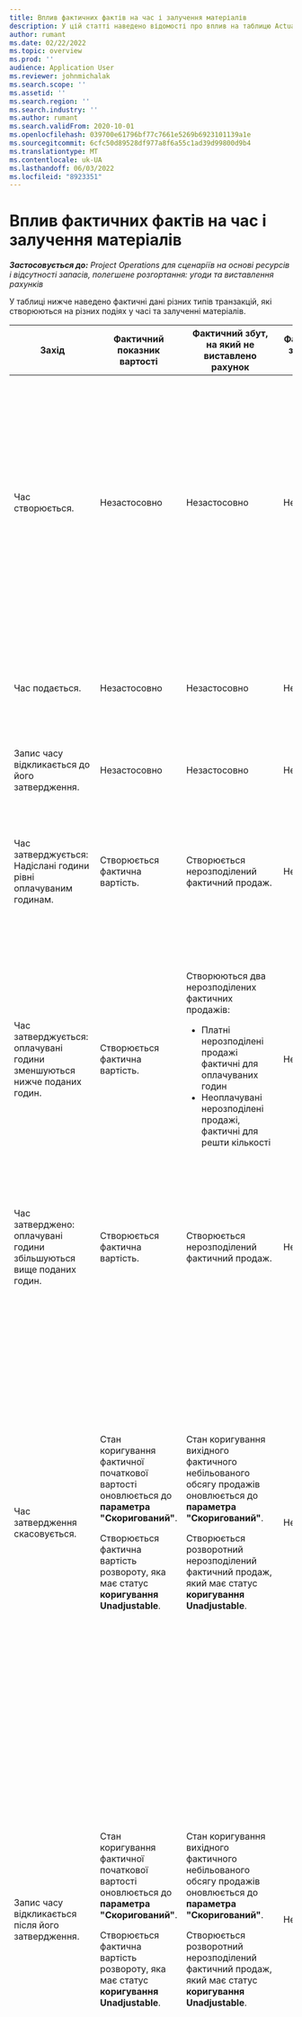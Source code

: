 ```yaml
---
title: Вплив фактичних фактів на час і залучення матеріалів
description: У цій статті наведено відомості про вплив на таблицю Actuals під час різних подій протягом життєвого циклу часу та залучення матеріалів до корпорації Майкрософт Dynamics 365 Project Operations.
author: rumant
ms.date: 02/22/2022
ms.topic: overview
ms.prod: ''
audience: Application User
ms.reviewer: johnmichalak
ms.search.scope: ''
ms.assetid: ''
ms.search.region: ''
ms.search.industry: ''
ms.author: rumant
ms.search.validFrom: 2020-10-01
ms.openlocfilehash: 039700e61796bf77c7661e5269b6923101139a1e
ms.sourcegitcommit: 6cfc50d89528df977a8f6a55c1ad39d99800d9b4
ms.translationtype: MT
ms.contentlocale: uk-UA
ms.lasthandoff: 06/03/2022
ms.locfileid: "8923351"
---
```

# <a name="actuals-impact-in-a-time-and-materials-engagement"></a>Вплив фактичних фактів на час і залучення матеріалів

_**Застосовується до:** Project Operations для сценаріїв на основі ресурсів і відсутності запасів, полегшене розгортання: угоди та виставлення рахунків_

У таблиці нижче наведено фактичні дані різних типів транзакцій, які створюються на різних подіях у часі та залученні матеріалів.

| Захід | Фактичний показник вартості | Фактичний збут, на який не виставлено рахунок | Фактичні продажі з виставленими рахунками | Приклад |
|---|---|---|---|---|
| Час створюється. | Незастосовно | Незастосовно | Незастосовно | <p>Боб Козак з організаційного підрозділу Fabrikam в США, який має ставку вартості 100 доларів США (100 доларів США) на годину, працює над проектом, який називається "Установка руки в Адатумі". Для цього проекту його законтрактована ставка рахунку становить USD 200 на годину. Ось зразок часу від Боба Козака:</p><p>Боб Козак, 8 годин</p> |
| Час подається. | Незастосовно | Незастосовно | Незастосовно | Для запису часу створюються журнальні лінії витрат і журнали з продажу Unbilled. Ціна за промовчанням і ставка вартості вводяться в записі журналу. |
| Запис часу відкликається до його затвердження. | Незастосовно | Незастосовно | Незастосовно | |
| Час затверджується: Надіслані години рівні оплачуваним годинам. | Створюється фактична вартість. | Створюється нерозподілений фактичний продаж. | Незастосовно | <p>Нові фактичні дані, які створюються:</p><ul><li>**Фактична вартість:** Боб Козак, 8 годин, USD 800</li><li>**Нерозподілений продаж фактичний:** Боб Козак, 8 годин, USD 1,600</li></ul> |
| Час затверджується: оплачувані години зменшуються нижче поданих годин. | Створюється фактична вартість. | <p>Створюються два нерозподілених фактичних продажів:</p><ul><li>Платні нерозподілені продажі фактичні для оплачуваних годин</li><li>Неоплачувані нерозподілені продажі, фактичні для решти кількості</li></ul> | Незастосовно | <p>Нові фактичні дані, які створюються:</p><ul><li>**Фактична вартість:** Боб Козак, 8 годин, USD 800</li><li>**Нерозподілений продаж фактичний:** Боб Козак, 6 годин, USD 1,200, *платні*</li><li>**Нерозподілений фактичний продаж:** Боб Козак, 2 години, USD 400, *Non-Chargeable*</li></ul> |
| Час затверджено: оплачувані години збільшуються вище поданих годин. | Створюється фактична вартість. | Створюється нерозподілений фактичний продаж. | Незастосовно | <p>Нові фактичні дані, які створюються:</p><ul><li>**Фактична вартість:** Боб Козак, 8 годин, USD 800</li><li>**Нерозподілений продаж фактичний:** Боб Козак, 10 годин, USD 2,000</li></ul> |
| Час затвердження скасовується. | <p>Стан коригування фактичної початкової вартості оновлюється до **параметра "Скоригований"**.</p><p>Створюється фактична вартість розвороту, яка має статус **коригування Unadjustable**.</p> | <p>Стан коригування вихідного фактичного небільованого обсягу продажів оновлюється до **параметра "Скоригований"**.</p><p>Створюється розворотний нерозподілений фактичний продаж, який має статус **коригування Unadjustable**.</p> | Незастосовно | <p>Наявні фактичні дані, які оновлюються:</p><ul><li>**Фактична вартість:** Боб Козак, 8 годин, USD 800, *Скоригований*</li><li>**Нерозподілений продаж фактичний:** Боб Козак, 8 годин, USD 1,600, *Скоригований*</li></ul><p>Нові фактичні дані, які створюються для скасування попереднього фінансового впливу:</p><ul><li>**Фактична вартість:** Боб Козак, (8 годин), (800 доларів США), *Неузгоджений*</li><li>**Нерозподілений фактичний продаж:** Боб Козак, (8 годин), (1600 доларів США), *Неузгоджений*</li></ul> |
| Запис часу відкликається після його затвердження. | <p>Стан коригування фактичної початкової вартості оновлюється до **параметра "Скоригований"**.</p><p>Створюється фактична вартість розвороту, яка має статус **коригування Unadjustable**.</p> | <p>Стан коригування вихідного фактичного небільованого обсягу продажів оновлюється до **параметра "Скоригований"**.</p><p>Створюється розворотний нерозподілений фактичний продаж, який має статус **коригування Unadjustable**.</p> | Незастосовно | <p>Наявні фактичні дані, які оновлюються:</p><ul><li>**Фактична вартість:** Боб Козак, 8 годин, USD 800, *Скоригований*</li><li>**Нерозподілений продаж фактичний:** Боб Козак, 8 годин, USD 1,600, *Скоригований*</li></ul><p>Нові фактичні дані, які створюються для скасування попереднього фінансового впливу:</p><ul><li>**Фактична вартість:** Боб Козак, (8 годин), (800 доларів США), *Неузгоджений*</li><li>**Нерозподілений фактичний продаж:** Боб Козак, (8 годин), (1600 доларів США), *Неузгоджений*</li></ul> |
| Контракт підтверджено. | <p>Стан коригування старих фактичних витрат оновлюється на **Скоригований**.</p><p>Створюються фактичні витрати на розворот, які мають статус **коригування Unadjustable**.</p><p>Нові фактичні витрати створюються після переоцінки договірних правил.</p> | <p>Стан коригування старих нерозподілених фактичних продажів оновлюється до **параметра "Скоригований"**.</p><p>Створюються оборотні нерозподілені фактичні продажі, які мають статус **коригування Unadjustable**.</p><p>Нові нерозподілені фактичні продажі створюються після переоцінки договірних правил.</p> | Незастосовно | <p>Наявні фактичні дані, які оновлюються:</p><ul><li>**Фактична вартість:** Боб Козак, 8 годин, USD 800, *Скоригований*</li><li>**Нерозподілений продаж фактичний:** Боб Козак, 8 годин, USD 1,600, *Скоригований*</li></ul><p>Нові фактичні дані, які створюються для скасування попереднього фінансового впливу:</p><ul><li>**Фактична вартість:** Боб Козак, (8 годин), (800 доларів США), *Неузгоджений*</li><li>**Нерозподілений фактичний продаж:** Боб Козак, (8 годин), (1600 доларів США), *Неузгоджений*</li></ul><p>Нові фактичні дані, які створюються для переоціненого фінансового впливу:</p><ul><li>**Фактична вартість:** Боб Козак, 8 годин, USD 800</li><li>**Нерозподілений продаж фактичний:** Боб Козак, 8 годин, USD 1,600</li></ul> |
| Створюється рахунок-фактура. | Незастосовно | Незастосовно | Незастосовно | |
| Рахунок-фактуру підтверджено. Немає ніяких змін у кількості в рядку рахунка-фактури від кількості на нерозподілених фактичних продажів. | Незастосовно | <p>Стан рахунка-фактури старого фактичного нерозподіленого обсягу продажів оновлюється.</p><p>Створюються оборотні нерозподілені фактичні продажі, які мають статус **коригування Unadjustable**. | Створюється фактичний продаж із виставленими рахунками. | <p>Існуюча фактична, яка залишається незмінною:</p><ul><li>**Фактична вартість:** Боб Козак, 8 годин, USD 800</li></ul><p>Наявний фактичний, який оновлюється:</p><ul><li>**Неперевершений продаж фактичний:** Боб Козак, 8 годин, USD 1,600, *Клієнт Рахунок-фактура Опубліковано*</li></ul>Новий фактичний, який створюється для скасування фінансової роботи в процесі (WIP):</p><ul><li>**Нерозподілений фактичний продаж:** Боб Козак, (8 годин), (1600 доларів США)</li></ul><p>Новий фактичний, створений для запису виставлених рахунків значення продажів:</p><ul><li>**Фактичний продаж:** Боб Козак, 8 годин, USD 1,600</li></ul> |
| Рахунок-фактура підтверджується після зменшення кількості в рядку рахунка-фактури з кількості фактичних продажів. | Незастосовно | <p>Стан коригування вихідних нерозподілених фактичних продажів оновлюється до **параметра "Скоригований"**.</p><p>Для вихідних нерозподілених фактичних продажів створюються розворотні фактичні продажі. Вони мають статус **коригування Unadjustable**.</p><p>Створюються два нових нерозподілених фактичних продажів:</p><ul><li>Платні нерозподілені продажі фактичні для оплачуваних годин</li><li>Неоплачувані нерозподілені продажі, фактичні для решти кількості</li></ul><p>Розворотні нерозподілені фактичні продажі створюються для двох нових нерозподілених фактичних продажів.</p> | <p>Створюються два виставлені рахунки фактичних продажів:</p><ul><li>Платні виставлені рахунки продажів фактичних для оплачуваних годин</li><li>Нетарифіковані виставлені рахунки фактичні продажі для решти кількості</li></ul> | <p>Існуюча фактична, яка залишається незмінною:</p><ul><li>**Фактична вартість:** Боб Козак, 8 годин, USD 800</li></ul><p>Наявний фактичний, який оновлюється:</p><ul><li>**Нерозподілений продаж фактичний:** Боб Козак, 8 годин, USD 1,600, *Скоригований*</li></ul><p>Новий фактичний, який створюється для зворотного попереднього фінансового WIP:</p><ul><li>**Нерозподілений фактичний продаж:** Боб Козак, (8 годин), (1600 доларів США), *Неузгоджений*</li></ul><p>Нові фактичні дані, створені для запису оновлених продажів WIP:</p><ul><li>**Нерозподілений продаж фактичний:** Боб Козак, 6 годин, USD 1,200, *платні*</li><li>**Нерозподілений фактичний продаж:** Боб Козак, 2 години, USD 400, *Non-Chargeable*</li></ul><p>Нові фактичні дані, які створюються для скасування оновлених продажів WIP:</p><ul><li>**Фактичні продажі:** Боб Козак, (6 годин), (1200 доларів США), *платний*</li><li>**Нерозподілений фактичний продаж:** Боб Козак, (2 години), (400 доларів США), *Без комісії*</li></ul><p>Нові фактичні дані, створені для запису виставлених рахунків значень продажів:</p><ul><li>**Виставлені рахунки фактичні продажі:** Боб Козак, 6 годин, USD 1,200, *платні*</li><li>**Фактичний продаж:** Боб Козак, 2 години, USD 400, *не стягується плата*</li></ul> |
| Рахунок-фактура підтверджується після того, як кількість даних рядка рахунка-фактури збільшується від кількості на нерозподіленому фактичному продажі. | Незастосовно | <p>Стан коригування вихідних нерозподілених фактичних продажів оновлюється до **параметра "Скоригований"**.</p><p>Для вихідних нерозподілених фактичних продажів створюються розворотні фактичні продажі. Вони мають статус **коригування Unadjustable**.</p><p>Для нової кількості створюються нові нерозподілені фактичні продажі.</p><p>Для нових нерозподілених фактичних продажів створюються розворотні фактичні продажі.</p> | Для нової кількості створюються виставлені рахунки- фактичні продажі. | <p>Існуюча фактична, яка залишається незмінною:</p><ul><li>**Фактична вартість:** Боб Козак, 8 годин, USD 800</li></ul><p>Наявний фактичний, який оновлюється:</p><ul><li>**Нерозподілений продаж фактичний:** Боб Козак, 8 годин, USD 1,600, *Скоригований*</li></ul><p>Новий фактичний, який створюється для зворотного попереднього фінансового WIP:</p><ul><li>**Нерозподілений фактичний продаж:** Боб Козак, (8 годин), (1600 доларів США), *Неузгоджений*</li></ul><p>Новий фактичний, який створюється для запису оновлених продажів WIP:</p><ul><li>**Неперевершений продаж актуальний:** Боб Козак, 10 годин, USD 2,000, *Платна*</li></ul><p>Новий фактичний, який створюється для скасування оновлених продажів WIP:</p><ul><li>**Нерозподілений фактичний продаж:** Боб Козак, (10 годин), (2000 доларів США), *платний*, *неузгоджений*</li></ul><p>Новий фактичний, створений для запису виставлених рахунків значення продажів:</p><ul><li>**Виставлені рахунки фактичні продажі:** Боб Козак, 10 годин, USD 2,000, *Платні*</li></ul> |
| Рахунок-фактура коригується, щоб зменшити кількість або ціну, що стягується. | Незастосовно | <p>Створюються два нерозподілених фактичних продажів:</p><ul><li>Платні нерозподілені продажі, фактичні для qty на коригувальному рахунку-фактурі</li><li>Платні нерозподілені продажі фактичні для решти кількості</li></ul><p>Розворотні нерозподілені фактичні продажі створюються для двох нових нерозподілених фактичних продажів.</p> | <p>Створюються реверсні виставлені рахунки за фактичні продажі.</p><p>Нові виставлені рахунки фактичних продажів створюються для нової кількості. | <p>Наявні фактичні дані, які залишаються незмінними:</p><ul><li>**Фактична вартість:** Боб Козак, 8 годин, USD 800</li><li>**Неперевершений продаж фактичний:** Боб Козак, 8 годин, USD 1,600, *Клієнт Рахунок-фактура Опубліковано*</li><li>**Нерозподілений фактичний продаж:** Боб Козак, (8 годин), (1600 доларів США)</li></ul><p>Наявний фактичний, який оновлюється:</p><ul><li>**Фактичний продаж:** Боб Козак, (8 годин), (1,600 доларів США) *Скоригований*</li></ul><p>Новий фактичний, створений для скасування попередніх значень продажів із виставленими рахунками:</p><ul><li>**Фактичний продаж рахунків:** Боб Козак, (8 годин), (1,600 доларів США) *Неузгоджений*</li></ul><p>Нові фактичні дані, створені для запису виправлених продажів WIP:</p><ul><li>**Неперевершений продаж фактичний:** Боб Козак, 6 годин, USD 1,200, Платний *,* *Клієнт рахунок-фактура Опубліковано*</li><li>**Нерозподілений продаж фактичний:** Боб Козак, 2 години, USD 400, *Платні*</li></ul><p>Новий фактичний, який створюється для зворотного виправлених продажів WIP:</p><ul><li>**Нерозподілений продаж фактичний:** Боб Козак, (6 годин), (1200 доларів США), *платний*, *неузгоджений*</li></ul><p>Новий фактичний, створений для запису виправлених значень продажів із виставленими рахунками:</p><ul><li>**Виставлені рахунки фактичні продажі:** Боб Козак, 6 годин, USD 1,200, *платні*</li></ul> |
| Рахунок-фактура коригується, щоб збільшити кількість або ціну, що стягується. | Незастосовно | <p>Нові нерозподілені фактичні продажі створюються для нової кількості.</p> <p>Для нових нерозподілених фактичних продажів створюються розворотні фактичні продажі.</p> | <p>Створюються реверсні виставлені рахунки за фактичні продажі.</p>Нові виставлені рахунки фактичних продажів створюються для нової кількості.</p> | <p>Наявні фактичні дані, які залишаються незмінними:</p><ul><li>**Фактична вартість:** Боб Козак, 8 годин, USD 800</li><li>**Неперевершений продаж фактичний:** Боб Козак, 8 годин, USD 1,600, *Клієнт Рахунок-фактура Опубліковано*</li><li>**Нерозподілений фактичний продаж:** Боб Козак, (8 годин), (1600 доларів США)</li></ul><p>Наявний фактичний, який оновлюється:</p><ul><li>**Фактичний продаж:** Боб Козак, (8 годин), (1,600 доларів США) *Скоригований*</li></ul><p>Новий фактичний, створений для скасування попередніх значень продажів із виставленими рахунками:</p><ul><li>**Фактичний продаж рахунків:** Боб Козак, (8 годин), (1,600 доларів США) *Неузгоджений*</li></ul><p>Новий фактичний, який створюється для запису виправлених продажів WIP:</p><ul><li>**Неперевершений продаж фактичний:** Боб Козак, 10 годин, USD 2,000, *Платний*, *Клієнт рахунок-фактура Опубліковано*</li></ul><p>Новий фактичний, який створюється для зворотного виправлених продажів WIP:</p><ul><li>**Фактичні продажі:** Боб Козак, (10 годин), (2000 доларів США), *платний*</li></ul><p>Новий фактичний, створений для запису виправлених значень продажів із виставленими рахунками:</p><ul><li>**Виставлені рахунки фактичні продажі:** Боб Козак, 10 годин, USD 2,000, *Платні*</li></ul> |

[!INCLUDE[footer-include](../includes/footer-banner.md)]

